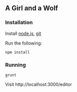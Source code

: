 ## A Girl and a Wolf

### Installation

Install [node.js](https://nodejs.org/en/download/), [git](https://desktop.github.com/)

Run the following:

`npm install`

### Running

`grunt`

Visit http://localhost:3000/editor